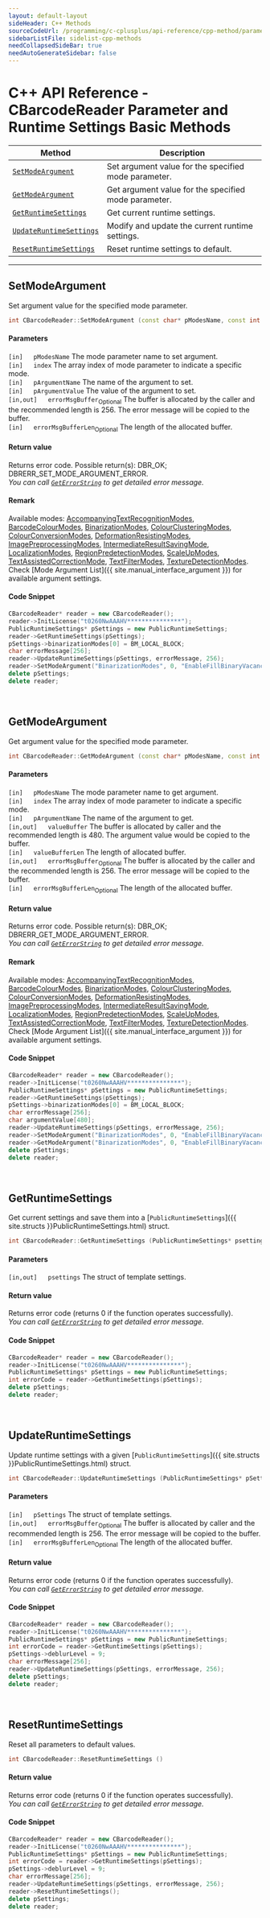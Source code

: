 ```yaml
---
layout: default-layout
sideHeader: C++ Methods
sourceCodeUrl: /programming/c-cplusplus/api-reference/cpp-method/parameter-and-runtime-settings-basic.md
sidebarListFile: sidelist-cpp-methods
needCollapsedSideBar: true
needAutoGenerateSidebar: false
---
```



# C++ API Reference - CBarcodeReader Parameter and Runtime Settings Basic Methods

  | Method               | Description |
  |----------------------|-------------|
  | [`SetModeArgument`](#setmodeargument) | Set argument value for the specified mode parameter. |
  | [`GetModeArgument`](#getmodeargument) | Get argument value for the specified mode parameter. |
  | [`GetRuntimeSettings`](#getruntimesettings) | Get current runtime settings. |
  | [`UpdateRuntimeSettings`](#updateruntimesettings) | Modify and update the current runtime settings. |
  | [`ResetRuntimeSettings`](#resetruntimesettings) | Reset runtime settings to default. |

  ---



  
## SetModeArgument

Set argument value for the specified mode parameter.


```cpp
int CBarcodeReader::SetModeArgument (const char* pModesName, const int index, const char* pArgumentName, const char* pArgumentValue, char errorMsgBuffer[] = NULL,  onst int errorMsgBufferLen = 0)	
```   
#### Parameters
`[in]	pModesName` The mode parameter name to set argument.  
`[in]	index` The array index of mode parameter to indicate a specific mode.  
`[in]	pArgumentName` The name of the argument to set.  
`[in]	pArgumentValue` The value of the argument to set.  
`[in,out]	errorMsgBuffer`<sub>Optional</sub> The buffer is allocated by the caller and the recommended length is 256. The error message will be copied to the buffer.  
`[in]	errorMsgBufferLen`<sub>Optional</sub> The length of the allocated buffer.  

#### Return value
Returns error code. Possible return(s): DBR_OK; DBRERR_SET_MODE_ARGUMENT_ERROR.  
*You can call [`GetErrorString`](status-retrieval.md#geterrorstring) to get detailed error message.*

#### Remark
Available modes: [AccompanyingTextRecognitionModes](), [BarcodeColourModes](), [BinarizationModes](), [ColourClusteringModes](), [ColourConversionModes](), [DeformationResistingModes](), [ImagePreprocessingModes](), [IntermediateResultSavingMode](), [LocalizationModes](), [RegionPredetectionModes](), [ScaleUpModes](), [TextAssistedCorrectionMode](), [TextFilterModes](), [TextureDetectionModes]().   
Check [Mode Argument List]({{ site.manual_interface_argument }}) for available argument settings.   

#### Code Snippet
```cpp
CBarcodeReader* reader = new CBarcodeReader();
reader->InitLicense("t0260NwAAAHV***************");
PublicRuntimeSettings* pSettings = new PublicRuntimeSettings;
reader->GetRuntimeSettings(pSettings);
pSettings->binarizationModes[0] = BM_LOCAL_BLOCK;
char errorMessage[256];
reader->UpdateRuntimeSettings(pSettings, errorMessage, 256);
reader->SetModeArgument("BinarizationModes", 0, "EnableFillBinaryVacancy", "1", errorMessage, 256);
delete pSettings;
delete reader;
```

&nbsp;





## GetModeArgument

Get argument value for the specified mode parameter.

```cpp
int CBarcodeReader::GetModeArgument (const char* pModesName, const int index, const char* pArgumentName, char valueBuffer[], const int valueBufferLen, char errorMsgBuffer[] = NULL, const int errorMsgBufferLen = 0)	
```   
   
#### Parameters  
`[in]	pModesName` The mode parameter name to get argument.  
`[in]	index` The array index of mode parameter to indicate a specific mode.  
`[in]	pArgumentName` The name of the argument to get.  
`[in,out]	valueBuffer` The buffer is allocated by caller and the recommended length is 480. The argument value would be copied to the buffer.  
`[in]	valueBufferLen` The length of allocated buffer.  
`[in,out]	errorMsgBuffer`<sub>Optional</sub> The buffer is allocated by the caller and the recommended length is 256. The error message will be copied to the buffer.  
`[in]	errorMsgBufferLen`<sub>Optional</sub> The length of the allocated buffer.  

#### Return value
Returns error code. Possible return(s): DBR_OK; DBRERR_GET_MODE_ARGUMENT_ERROR.  
*You can call [`GetErrorString`](status-retrieval.md#geterrorstring) to get detailed error message.*

#### Remark
Available modes: [AccompanyingTextRecognitionModes](), [BarcodeColourModes](), [BinarizationModes](), [ColourClusteringModes](), [ColourConversionModes](), [DeformationResistingModes](), [ImagePreprocessingModes](), [IntermediateResultSavingMode](), [LocalizationModes](), [RegionPredetectionModes](), [ScaleUpModes](), [TextAssistedCorrectionMode](), [TextFilterModes](), [TextureDetectionModes]().   
Check [Mode Argument List]({{ site.manual_interface_argument }}) for available argument settings.   

#### Code Snippet
```cpp
CBarcodeReader* reader = new CBarcodeReader();
reader->InitLicense("t0260NwAAAHV***************");
PublicRuntimeSettings* pSettings = new PublicRuntimeSettings;
reader->GetRuntimeSettings(pSettings);
pSettings->binarizationModes[0] = BM_LOCAL_BLOCK;
char errorMessage[256];
char argumentValue[480];
reader->UpdateRuntimeSettings(pSettings, errorMessage, 256);
reader->SetModeArgument("BinarizationModes", 0, "EnableFillBinaryVacancy", "1", errorMessage, 256);
reader->GetModeArgument("BinarizationModes", 0, "EnableFillBinaryVacancy", argumentValue, 480, errorMessage, 256);
delete pSettings;
delete reader;
```

&nbsp;





## GetRuntimeSettings

Get current settings and save them into a [`PublicRuntimeSettings`]({{ site.structs }}PublicRuntimeSettings.html) struct.

```cpp
int CBarcodeReader::GetRuntimeSettings (PublicRuntimeSettings* psettings)	
```   

#### Parameters
`[in,out]	psettings`	The struct of template settings.
 
#### Return value
Returns error code (returns 0 if the function operates successfully).  
*You can call [`GetErrorString`](status-retrieval.md#geterrorstring) to get detailed error message.*

#### Code Snippet
```cpp
CBarcodeReader* reader = new CBarcodeReader();
reader->InitLicense("t0260NwAAAHV***************");
PublicRuntimeSettings* pSettings = new PublicRuntimeSettings;
int errorCode = reader->GetRuntimeSettings(pSettings);
delete pSettings;
delete reader;
```

&nbsp;





## UpdateRuntimeSettings

Update runtime settings with a given [`PublicRuntimeSettings`]({{ site.structs }}PublicRuntimeSettings.html) struct.

```cpp
int CBarcodeReader::UpdateRuntimeSettings (PublicRuntimeSettings* pSettings, char errorMsgBuffer[] = NULL, const int errorMsgBufferLen = 0)
```   
   
#### Parameters
`[in]	pSettings`	The struct of template settings.  
`[in,out]	errorMsgBuffer`<sub>Optional</sub> The buffer is allocated by caller and the recommended length is 256. The error message will be copied to the buffer.  
`[in]	errorMsgBufferLen`<sub>Optional</sub> The length of the allocated buffer.  
 
#### Return value
Returns error code (returns 0 if the function operates successfully).  
*You can call [`GetErrorString`](status-retrieval.md#geterrorstring) to get detailed error message.*

#### Code Snippet
```cpp
CBarcodeReader* reader = new CBarcodeReader();
reader->InitLicense("t0260NwAAAHV***************");
PublicRuntimeSettings* pSettings = new PublicRuntimeSettings;
int errorCode = reader->GetRuntimeSettings(pSettings);
pSettings->deblurLevel = 9;
char errorMessage[256];
reader->UpdateRuntimeSettings(pSettings, errorMessage, 256);
delete pSettings;
delete reader;
```

&nbsp;





## ResetRuntimeSettings

Reset all parameters to default values.

```cpp
int CBarcodeReader::ResetRuntimeSettings ()
```   

#### Return value
Returns error code (returns 0 if the function operates successfully).  
*You can call [`GetErrorString`](status-retrieval.md#geterrorstring) to get detailed error message.*

#### Code Snippet
```cpp
CBarcodeReader* reader = new CBarcodeReader();
reader->InitLicense("t0260NwAAAHV***************");
PublicRuntimeSettings* pSettings = new PublicRuntimeSettings;
int errorCode = reader->GetRuntimeSettings(pSettings);
pSettings->deblurLevel = 9;
char errorMessage[256];
reader->UpdateRuntimeSettings(pSettings, errorMessage, 256);
reader->ResetRuntimeSettings();
delete pSettings;
delete reader;
```
